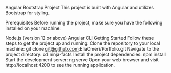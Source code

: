 Angular Bootstrap Project
This project is built with Angular and utilizes Bootstrap for styling.

Prerequisites
Before running the project, make sure you have the following installed on your machine:

Node.js (version 12 or above)
Angular CLI
Getting Started
Follow these steps to get the project up and running:
Clone the repository to your local machine:
git clone git@github.com:EliaOmeri/Portfolio.git
Navigate to the project directory:
cd ninja-facts
Install the project dependencies:
npm install
Start the development server:
ng serve
Open your web browser and visit http://localhost:4200 to see the running application.
